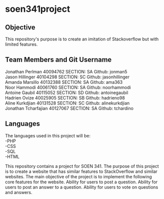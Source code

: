 # soen341project
## Objective
This repository's purpose is to create an imitation of Stackoverflow but with limited features.
## Team Members and Git Username
Jonathan Perlman   40094762    SECTION: SA  Github: jonman5     
Jason Hillinger  40104298           SECTION: SC Github: jasonhillinger  
Amanda Marsillo   40132388       SECTION: SA Github: ama363   
Noor Hammodi 40061760            SECTION: SA Github: noorhammodi  
Antoine Gaubil 40115052            SECTION: SD Github: antoinegaubil   
Hadrien Ovize 40025905             SECTION: SB Github: hadrieno98  
Aline Kurkdjian 40131528           SECTION: SC Github: alinekurkdjian  
Jonathan Tcharfajian 40127067  SECTION: SA Github: tchardino  
## Languages
The languages used in this project will be:  
-PHP  
-CSS  
-SQL  
-HTML  

This repository contains a project for SOEN 341.
The purpose of this project is to create a website that has similar features to StackOverflow and similar websites.
The main objective of the project is to implement the following core features for the website.
Ability for users to post a question.
Ability for users to post an answer to a question.
Ability for users to vote on questions and answers.


